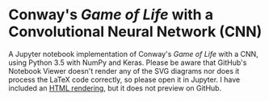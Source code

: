 # Conway's *Game of Life* with a Convolutional Neural Network (CNN)

A Jupyter notebook implementation of Conway's *Game of Life* with a CNN, using Python 3.5 with NumPy and Keras. Please be aware that GitHub's Notebook Viewer doesn't render any of the SVG diagrams nor does it process the LaTeX code correctly, so please open it in Jupyter. I have included an [HTML rendering](Conway%27s%20Game%20of%20Life%20with%20CNN.html), but it does not preview on GitHub.